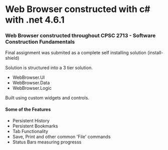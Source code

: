 <h1>Web Browser constructed with c# with .net 4.6.1</h1>

<h3>
  Web Browser constructed throughout CPSC 2713 - Software Construction
  Fundamentals
</h3>

<p>
  Final assignment was submited as a complete self installing solution
  (install-shield)
</p>

<p>Solution is structured into a 3 tier solution.</p>
<ul>
  <li>WebBrowser.UI</li>
  <li>WebBrowser.Data</li>
  <li>WebBrowser.Logic</li>
</ul>

<p>Built using custom widgets and controls.</p>
<h4>Some of the Features</h4>
<ul>
    <li>Persistent History</li>
    <li>Persistent Bookmarks</li>
    <li>Tab Functionality</li>
    <li>Save, Print and other common 'File' commands</li>
    <li>Status Bars measuring progresss</li>
</ul>

